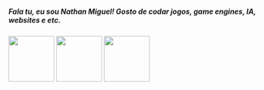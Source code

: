 ##### Fala tu, eu sou Nathan Miguel! Gosto de codar jogos, game engines, IA, websites e etc.

<div align = "left">
<img height = "90em" src="https://github-readme-stats.vercel.app/api?username=Cesio137&theme=dark&show_icons=true&hide_border=false&count_private=true"/>
<img height = "90em" src="https://github-readme-streak-stats.herokuapp.com/?user=Cesio137&theme=dark&hide_border=false" />
 <img height = "90em" src="https://github-readme-stats.vercel.app/api/top-langs/?username=Cesio137&theme=dark&show_icons=true&hide_border=false&layout=compact" />
</div>
